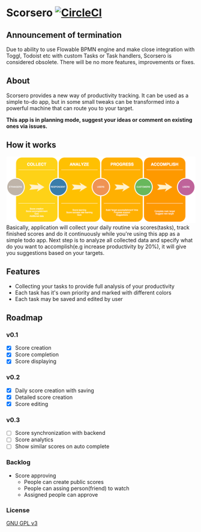 # Scorsero [![CircleCI](https://circleci.com/gh/scorsero/scorsero-client-android/tree/master.svg?style=svg)](https://circleci.com/gh/scorsero/scorsero-client-android/tree/master)

## Announcement of termination
Due to ability to use Flowable BPMN engine and make close integration with Toggl, Todoist etc with custom Tasks or Task handlers, Scorsero is considered obsolete. There will be no more features, improvements or fixes.

## About
Scorsero provides a new way of productivity tracking. It can be used as a simple to-do app, but in some small tweaks can be transformed into a powerful machine that can route you to your target.

**This app is in planning mode, suggest your ideas or comment on existing ones via issues.**

## How it works
![Scorsero workflow](https://github.com/scorsero/scorsero-client-android/blob/master/scorsero_flow.png)
Basically, application will collect your daily routine via scores(tasks), track finished scores and do it continuously while you're using this app as a simple todo app. Next step is to analyze all collected data and specify what do you want to accomplish(e.g increase productivity by 20%), it will give you suggestions based on your targets.

## Features

- Collecting your tasks to provide full analysis of your productivity
- Each task has it's own priority and marked with different colors
- Each task may be saved and edited by user

## Roadmap

### v0.1

- [X] Score creation 
- [X] Score completion
- [X] Score displaying

### v0.2
- [X] Daily score creation with saving
- [X] Detailed score creation
- [X] Score editing

### v0.3
- [ ] Score synchronization with backend
- [ ] Score analytics
- [ ] Show similar scores on auto complete

### Backlog
- Score approving
  - People can create public scores
  - People can assing person(friend) to watch
  - Assigned people can approve

### License

[GNU GPL v3](LICENSE)

